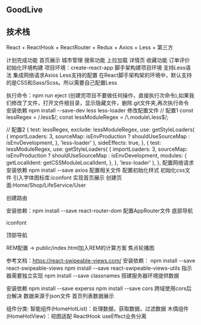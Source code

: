 ## GoodLive
## 技术栈
React + ReactHook + ReactRouter + Redux + Axios + Less + 第三方

计划完成功能
首页展示
城市管理
搜索功能
上拉加载
详情页
收藏功能
订单评价
初始化环境构建
项目环境：create-react-app 脚手架构建项目环境
支持Less语法
集成网络请求Axios
Less支持的配置
在React脚手架构架的环境中，默认支持的是CSS和Sass/Scss。所以需要自己配置Less

执行命令：npm run eject (创建完项目不要做任何操作，直接执行次命令),如果我们修改了文件，打开文件根目录，显示隐藏文件，删除.git文件夹,再次执行命令
安装依赖
npm install --save-dev less less-loader
修改配置文件
// 配置1
const lessRegex = /\.less$/;
const lessModuleRegex = /\.module\.less$/;

// 配置2
{
    test: lessRegex,
    exclude: lessModuleRegex,
    use: getStyleLoaders(
    {
        importLoaders: 3,
        sourceMap: isEnvProduction
        ? shouldUseSourceMap
        : isEnvDevelopment,
    },
    'less-loader'
    ),
    sideEffects: true,
},
{
    test: lessModuleRegex,
    use: getStyleLoaders(
    {
        importLoaders: 3,
        sourceMap: isEnvProduction
        ? shouldUseSourceMap
        : isEnvDevelopment,
        modules: {
        getLocalIdent: getCSSModuleLocalIdent,
        },
    },
    'less-loader'
    ),
},
配置网络请求
安装依赖
npm install --save axios
配置相关文件
配置初始化样式
初始化css文件
引入字体图标库:iconfont
实现首页展示
创建页面:Home/Shop/LifeService/User

创建路由

安装依赖：npm install --save react-router-dom
配置AppRouter文件
底部导航

iconfont

顶部导航

REM配置 -> public/index.html加入REM的计算方案
焦点轮播图

参考文档：https://react-swipeable-views.com/
安装依赖：
npm install --save react-swipeable-views
npm install --save react-swipeable-views-utils
指示器需要独立实现
npm install --save classnames
搭建服务器环境提供数据

安装依赖
npm install --save experss
npm install --save cors
跨域使用cors后台解决
数据来源于json文件
首页列表数据展示

组件分类:
智能组件(HomeHotList)：处理数据，获取数据，过滤数据
木偶组件(HomeHotView)：视图适配
ReactHook useEffect业务分离
